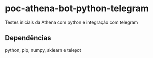# poc-athena-bot-python-telegram
Testes iniciais da Athena com python e integração com telegram



## Dependências
python, pip, numpy, sklearn e telepot

